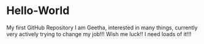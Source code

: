 # Hello-World
My first GitHub Repository
I am Geetha, interested in many things, currently very actively trying to change my job!!!
Wish me luck!! I need loads of it!!!
